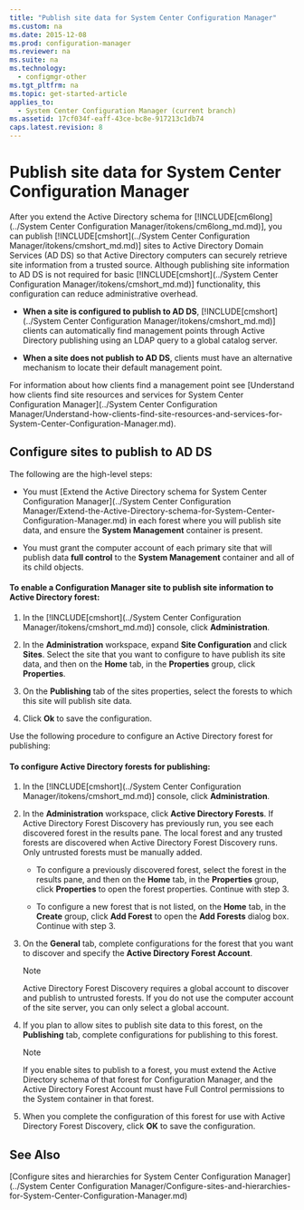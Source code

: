 ```yaml
---
title: "Publish site data for System Center Configuration Manager"
ms.custom: na
ms.date: 2015-12-08
ms.prod: configuration-manager
ms.reviewer: na
ms.suite: na
ms.technology: 
  - configmgr-other
ms.tgt_pltfrm: na
ms.topic: get-started-article
applies_to: 
  - System Center Configuration Manager (current branch)
ms.assetid: 17cf034f-eaff-43ce-bc8e-917213c1db74
caps.latest.revision: 8
---
```

# Publish site data for System Center Configuration Manager
After you extend the Active Directory schema for [!INCLUDE[cm6long](../System Center Configuration Manager/itokens/cm6long_md.md)], you can publish [!INCLUDE[cmshort](../System Center Configuration Manager/itokens/cmshort_md.md)] sites to Active Directory Domain Services (AD DS) so that Active Directory computers can securely retrieve site information from a trusted source. Although publishing site information to AD DS is not required for basic [!INCLUDE[cmshort](../System Center Configuration Manager/itokens/cmshort_md.md)] functionality, this configuration can reduce administrative overhead.  
  
-   **When a site is configured to publish to AD DS**, [!INCLUDE[cmshort](../System Center Configuration Manager/itokens/cmshort_md.md)] clients can automatically find management points through Active Directory publishing using an LDAP query to a global catalog server.  
  
-   **When a site does not publish to AD DS**, clients must have an alternative mechanism to locate their default management point.  
  
 For information about how clients find a management point see [Understand how clients find site resources and services for System Center Configuration Manager](../System Center Configuration Manager/Understand-how-clients-find-site-resources-and-services-for-System-Center-Configuration-Manager.md).  
  
## Configure sites to publish to AD DS  
 The following are the high-level steps:  
  
-   You must [Extend the Active Directory schema for System Center Configuration Manager](../System Center Configuration Manager/Extend-the-Active-Directory-schema-for-System-Center-Configuration-Manager.md) in each forest where you will publish site data, and ensure the **System Management** container is present.  
  
-   You must grant the computer account of each primary site that will publish data   **full control** to the **System Management** container and all of its child objects.  
  
#### To enable a Configuration Manager site to publish site information to Active Directory forest:  
  
1.  In the [!INCLUDE[cmshort](../System Center Configuration Manager/itokens/cmshort_md.md)] console, click **Administration**.  
  
2.  In the **Administration** workspace, expand **Site Configuration** and click **Sites**. Select the site that you want to configure to have publish its site data, and then on the **Home** tab, in the **Properties** group, click **Properties**.  
  
3.  On the **Publishing** tab of the sites properties, select the forests to which this site will publish site data.  
  
4.  Click **Ok** to save the configuration.  
  
 Use the following procedure to configure an Active Directory forest for publishing:  
  
#### To configure Active Directory forests for publishing:  
  
1.  In the [!INCLUDE[cmshort](../System Center Configuration Manager/itokens/cmshort_md.md)] console, click **Administration**.  
  
2.  In the **Administration** workspace, click **Active Directory Forests**. If Active Directory Forest Discovery has previously run, you see each discovered forest in the results pane. The local forest and any trusted forests are discovered when Active Directory Forest Discovery runs. Only untrusted forests must be manually added.  
  
    -   To configure a previously discovered forest, select the forest in the results pane, and then on the **Home** tab, in the **Properties** group, click **Properties** to open the forest properties. Continue with step 3.  
  
    -   To configure a new forest that is not listed, on the **Home** tab, in the **Create** group, click **Add Forest** to open the **Add Forests** dialog box. Continue with step 3.  
  
3.  On the **General** tab, complete configurations for the forest that you want to discover and specify the **Active Directory Forest Account**.  
  
    > [!NOTE]  
    >  Active Directory Forest Discovery requires a global account to discover and publish to untrusted forests. If you do not use the computer account of the site server, you can only select a global account.  
  
4.  If you plan to allow sites to publish site data to this forest, on the **Publishing** tab, complete configurations for publishing to this forest.  
  
    > [!NOTE]  
    >  If you enable sites to publish to a forest, you must extend the Active Directory schema of that forest for Configuration Manager, and the Active Directory Forest Account must have Full Control permissions to the System container in that forest.  
  
5.  When you complete the configuration of this forest for use with Active Directory Forest Discovery, click **OK** to save the configuration.  
  
## See Also  
 [Configure sites and hierarchies for System Center Configuration Manager](../System Center Configuration Manager/Configure-sites-and-hierarchies-for-System-Center-Configuration-Manager.md)